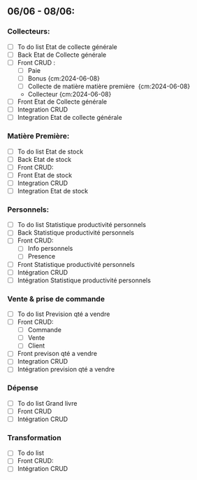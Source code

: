 ## 06/06 - 08/06:
### Collecteurs:
- [ ] To do list Etat de collecte générale
- [ ] Back Etat de Collecte générale
- [ ] Front CRUD :
	- [ ]  Paie
	- [ ]  Bonus {cm:2024-06-08}
    - [ ] Collecte de matière matière première  {cm:2024-06-08}
    -  Collecteur {cm:2024-06-08}
- [ ] Front Etat de Collecte générale
- [ ] Integration CRUD
- [ ] Integration Etat de collecte générale
### Matière Première:
- [ ] To do list Etat de stock
- [ ] Back Etat de stock
- [ ] Front CRUD:
- [ ] Front Etat de stock
- [ ] Integration CRUD
- [ ] Integration Etat de stock
### Personnels:
- [ ] To do list Statistique productivité personnels
- [ ] Back Statistique productivité personnels
- [ ] Front CRUD:
	- [ ] Info personnels
	- [ ] Presence
- [ ] Front Statistique productivité personnels
- [ ] Intégration CRUD
- [ ] Intégration Statistique productivité personnels
### Vente & prise de commande
- [ ] To do list Prevision qté a vendre
- [ ] Front CRUD:
	- [ ] Commande 
	- [ ] Vente
	- [ ] Client
- [ ] Front previson qté a vendre
- [ ] Integration CRUD
- [ ] Intégration prevision qté a vendre
### Dépense
- [ ] To do list Grand livre
- [ ] Front CRUD
- [ ] Intégration CRUD
### Transformation
- [ ] To do list 
- [ ] Front CRUD:
- [ ] Intégration CRUD